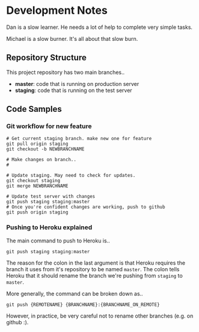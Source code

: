 Development Notes
=================

Dan is a slow learner. He needs a lot of help to complete very simple tasks.

Michael is a slow burner. It's all about that slow burn.


Repository Structure
--------------------

This project repository has two main branches..

* **master**: code that is running on production server
* **staging**: code that is running on the test server


Code Samples
------------

### Git workflow for new feature

```
# Get current staging branch. make new one for feature
git pull origin staging
git checkout -b NEWBRANCHNAME

# Make changes on branch..
#

# Update staging. May need to check for updates.
git checkout staging
git merge NEWBRANCHNAME

# Update test server with changes
git push staging staging:master
# Once you're confident changes are working, push to github
git push origin staging
```

### Pushing to Heroku explained

The main command to push to Heroku is..

  `git push staging staging:master`
  
The reason for the colon in the last argument is that Heroku requires the branch it uses from it's repository to be named `master`. The colon tells Heroku that it should rename the branch we're pushing from `staging` to  `master`.

More generally, the command can be broken down as..

  `git push {REMOTENAME} {BRANCHNAME}:{BRANCHNAME_ON_REMOTE}`
  
However, in practice, be very careful not to rename other branches (e.g. on github :).
